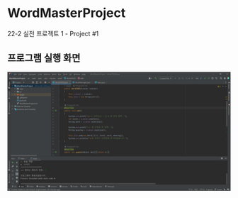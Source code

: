 # WordMasterProject
22-2 실전 프로젝트 1 - Project #1

## 프로그램 실행 화면
<img src='https://github.com/Yongseok-Lee/WordMasterProject/blob/master/screenshots/image.png?raw=true'>
